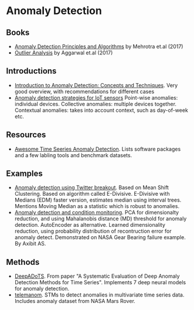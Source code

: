 
# Anomaly Detection

## Books

- [Anomaly Detection Principles and Algorithms](https://www.springer.com/gp/book/9783319675244) by Mehrotra et.al (2017)
- [Outlier Analysis](https://www.springer.com/gp/book/9783319475776) by Aggarwal et.al (2017)

## Introductions

* [Introduction to Anomaly Detection: Concepts and Techniques](https://iwringer.wordpress.com/2015/11/17/anomaly-detection-concepts-and-techniques/). 
Very good overview, with recommendations for different cases
* [Anomaly detection strategies for IoT sensors](https://medium.com/analytics-vidhya/anomaly-detection-strategies-for-iot-sensors-6281e84263df)
Point-wise anomalies: individual devices.
Collective anomalies: multiple devices together.
Contextual anomalies: takes into account context, such as day-of-week etc.

## Resources

* [Awesome Time Seeries Anomaly Detection](https://github.com/rob-med/awesome-TS-anomaly-detection).
Lists software packages and a few labling tools and benchmark datasets.

## Examples

* [Anomaly detection using Twitter breakout](https://anomaly.io/anomaly-detection-using-twitter-breakout/).
Based on Mean Shift Clustering.
Based on algorithm called E-Divisive.
E-Divisive with Medians (EDM) faster version, estimates median using interval trees. 
Mentions Moving Median as a statistic which is robust to anomalies.
* [Anomaly detection and condition monitoring](https://towardsdatascience.com/how-to-use-machine-learning-for-anomaly-detection-and-condition-monitoring-6742f82900d7).
PCA for dimensionalty reduction, and using Mahalanobis distance (MD) threshold for anomaly detection.
AutoEncoder as alternative. Learned dimensionality reduction, using probability distribution of recontruction error for anomaly detect.
Demonstrated on NASA Gear Bearing failure example.
By Axibit AS.

## Methods

* [DeepADoTS](https://github.com/KDD-OpenSource/DeepADoTS).
From paper "A Systematic Evaluation of Deep Anomaly Detection Methods for Time Series". 
Implements 7 deep neural models for anomaly detection.
* [telemanom](https://github.com/khundman/telemanom).
STMs to detect anomalies in multivariate time series data.
Includes anomaly dataset from NASA Mars Rover.

